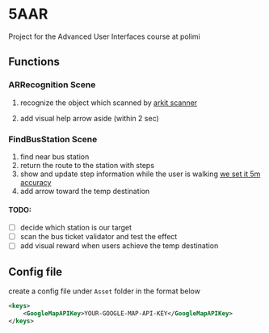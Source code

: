 # 5AAR
 Project for the Advanced User Interfaces course at polimi

## Functions

### ARRecognition Scene

1. recognize the object which scanned by [arkit scanner](https://developer.apple.com/documentation/arkit/content_anchors/scanning_and_detecting_3d_objects)

2. add visual help arrow aside (within 2 sec)

### FindBusStation Scene

1. find near bus station
2. return the route to the station with steps
3. show and update step information while the user is walking [we set it 5m accuracy](https://docs.unity3d.com/ScriptReference/LocationService.Start.html)
4. add arrow toward the temp destination

#### TODO: 

- [ ] decide which station is our target
- [ ] scan the bus ticket validator and test the effect
- [ ] add visual reward when users achieve the temp destination

 ## Config file

create a config file under ```Asset``` folder in the format below

```xml
<keys>
    <GoogleMapAPIKey>YOUR-GOOGLE-MAP-API-KEY</GoogleMapAPIKey>
</keys>

```

